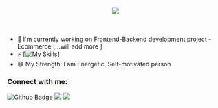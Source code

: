  <h1 align="center">
  <img src="https://readme-typing-svg.herokuapp.com/?font=Righteous&size=35&center=true&vCenter=true&width=500&height=70&duration=4000&lines=Hi+👋,+I'm+Ajay+Singh;"/>
 </h1>
 <br/>
 
- 🔭 I'm currently working on Frontend-Backend development project - Ecommerce [...will add more ]
- ⚡ [![My Skills](https://skillicons.dev/icons?i=html,css,javascript,react,nodejs,express,mongodb,vscode,tailwind,java,github&perline=12)]
- 😄 My Strength: I am Energetic, Self-motivated person

### Connect with me:
<div id="badges">
  <a href="https://github.com/ajaysingh-githubcode">
  <img src="https://img.shields.io/badge/Github-white?style=for-the-badge&logo=Github&logoColor=black" alt="Github Badge"/>
  </a>
  <a href="https://linkedin.com/in/joinajay" target="_blank">
  <img src="https://img.shields.io/badge/LinkedIn-0077B5?style=for-the-badge&logo=linkedin&logoColor=white" target="_blank" />
  </a>
  <a href="mailto:shareajay84@gmail.com">
  <img src="https://skillicons.dev/icons?i=gmail" />
  </a>
</div>
